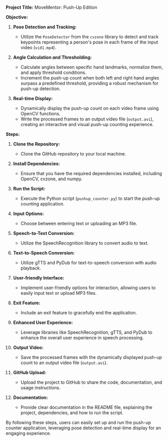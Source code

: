 **Project Title:** MoveMentor: Push-Up Edition

**Objective:**
1. **Pose Detection and Tracking:**
   - Utilize the `PoseDetector` from the `cvzone` library to detect and track keypoints representing a person's pose in each frame of the input video (`vid1.mp4`).

2. **Angle Calculation and Thresholding:**
   - Calculate angles between specific hand landmarks, normalize them, and apply threshold conditions.
   - Increment the push-up count when both left and right hand angles surpass a predefined threshold, providing a robust mechanism for push-up detection.

3. **Real-time Display:**
   - Dynamically display the push-up count on each video frame using OpenCV functions.
   - Write the processed frames to an output video file (`output.avi`), creating an interactive and visual push-up counting experience.

**Steps:**
1. **Clone the Repository:**
   - Clone the GitHub repository to your local machine.

2. **Install Dependencies:**
   - Ensure that you have the required dependencies installed, including OpenCV, cvzone, and numpy.

3. **Run the Script:**
   - Execute the Python script (`pushup_counter.py`) to start the push-up counting application.

4. **Input Options:**
   - Choose between entering text or uploading an MP3 file.

5. **Speech-to-Text Conversion:**
   - Utilize the SpeechRecognition library to convert audio to text.

6. **Text-to-Speech Conversion:**
   - Utilize gTTS and PyDub for text-to-speech conversion with audio playback.

7. **User-friendly Interface:**
   - Implement user-friendly options for interaction, allowing users to easily input text or upload MP3 files.

8. **Exit Feature:**
   - Include an exit feature to gracefully end the application.

9. **Enhanced User Experience:**
   - Leverage libraries like SpeechRecognition, gTTS, and PyDub to enhance the overall user experience in speech processing.

10. **Output Video:**
    - Save the processed frames with the dynamically displayed push-up count to an output video file (`output.avi`).

11. **GitHub Upload:**
    - Upload the project to GitHub to share the code, documentation, and usage instructions.

12. **Documentation:**
    - Provide clear documentation in the README file, explaining the project, dependencies, and how to run the script.

By following these steps, users can easily set up and run the push-up counter application, leveraging pose detection and real-time display for an engaging experience.
